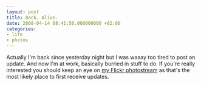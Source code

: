 ```yaml
---
layout: post
title: Back. Alive.
date: 2008-04-14 08:41:50.000000000 +02:00
categories:
- life
- photos
---
```

Actually I'm back since yesterday night but I was waaay too tired to post an update. And now I'm at work, basically burried in stuff to do. If you're really interested you should keep an eye on <a href="http://www.flickr.com/photos/janos/">my Flickr photostream</a> as that's the most likely place to first receive updates.
